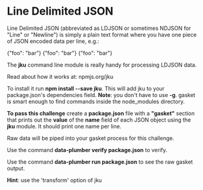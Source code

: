 # Line Delimited JSON

Line Delimited JSON (abbreviated as LDJSON or sometimes NDJSON for "Line"
or "Newline") is simply a plain text format where you have one piece of
JSON encoded data per line, e.g.:

{"foo": "bar"}
{"foo": "bar"}
{"foo": "bar"}

The **jku** command line module is really handy for processing LDJSON data.

Read about how it works at: npmjs.org/jku

To install it run **npm install --save jku**. This will add jku to your
package.json's dependencies field. **Note**: you don't have to use **-g**.
gasket is smart enough to find commands inside the node_modules
directory.

**To pass this challenge** create a **package.json** file with a **"gasket"**
section that prints out the **value** of the **name** field of each JSON object
using the **jku** module. It should print one name per line.

Raw data will be piped into your gasket process for this challenge.

Use the command **data-plumber verify package.json** to verify.

Use the command **data-plumber run package.json** to see the raw gasket output.

**Hint**: use the 'transform' option of jku
